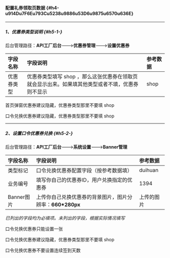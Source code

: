 #### 配置礼券领取页数据 {#h4-u914Du7F6Eu793Cu5238u9886u53D6u9875u6570u636E}

---

##### 1、优惠券类型说明 {#h5-1-}

后台管理路径：**API工厂后台**——-&gt;**优惠券管理**——-&gt;**设置优惠券**

| 字段名称 | 字段说明 | 参考数据 |
| :--- | :--- | :--- |
| 优惠券类型 | 优惠券类型填写 shop ，那么这张优惠券在领取页就会显示出来。如果填其他类型或者不填，优惠券则不显示 | shop |

首页弹窗优惠券建议隐藏，优惠券类型那里不要填 shop

口令兑换优惠券建议隐藏，优惠券类型那里不要填 shop

---

##### 2、设置口令优惠券兑换 {#h5-2-}

后台管理路径：**API工厂后台**——-&gt;**系统设置**——-&gt;**Banner管理**

| 字段名称 | 字段说明 | 参考数据 |
| :--- | :--- | :--- |
| 类型标记 | 口令兑换优惠券配置字段（按参考数据填） | duihuan |
| 业务编号 | 填写你自己的优惠券ID，用户兑换指定的优惠券 | 1394 |
| Banner图片 | 上传你自己兑换优惠券的背景图片，图片分辨率：**660\*280px** | 上传的图片 |

_已列出的字段均为必填项。未列出的字段，根据实际情况填写_

口令兑换优惠券只能设置一张

口令兑换优惠券建议隐藏，优惠券类型那里不要填 shop

口令兑换优惠券不要设置连续签到天数

